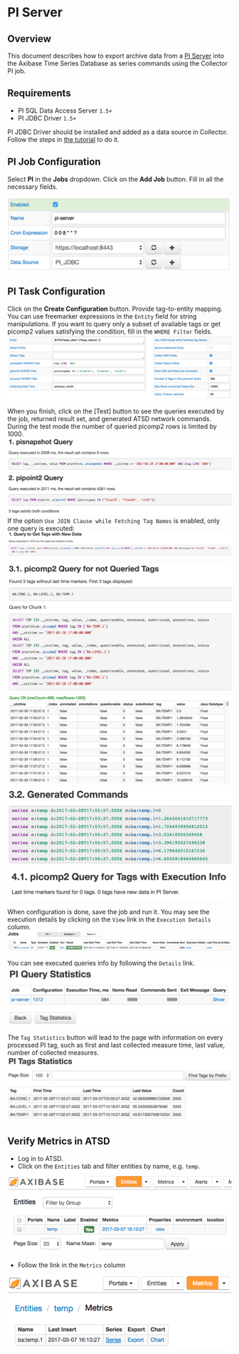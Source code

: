 # PI Server

## Overview

This document describes how to export archive data from a [PI Server](http://www.osisoft.com/pi-system/pi-capabilities/pi-server/) into the Axibase Time Series Database as series commands using the Collector PI job.

## Requirements

* PI SQL Data Access Server `1.5+`
* PI JDBC Driver `1.5+`

PI JDBC Driver should be installed and added as a data source in Collector. Follow the steps in [the tutorial](export-metrics.md#provide-axibase-collector-with-pi-jdbc-driver) to do it.

## PI Job Configuration

Select **PI** in the **Jobs** dropdown. Click on the **Add Job** button. Fill in all the necessary fields.

![](./images/pi-job.png)

## PI Task Configuration

Click on the **Create Configuration** button.
Provide tag-to-entity mapping. You can use freemarker expressions in the `Entity` field for string manipulations.
If you want to query only a subset of available tags or get picomp2 values satisfying the condition, fill in the `WHERE Filter` fields.
![](./images/pi-config.png)

When you finish, click on the [Test] button to see the queries executed by the job, returned result set, and generated ATSD network commands. During the test mode the number of queried picomp2 rows is limited by 1000.
![](./images/pi-test-1a.png)
If the option `Use JOIN Clause while Fetching Tag Names` is enabled, only one query is executed:
![](./images/pi-test-1b.png)

![](./images/pi-test-2.png)
![](./images/pi-test-3.png)
![](./images/pi-test-4.png)
![](./images/pi-test-5.png)

When configuration is done, save the job and run it.
You may see the execution details by clicking on the `View` link in the `Execution Details` column.
![](./images/pi-jobs-list.png)

You can see executed queries info by following the `Details` link.
![](./images/pi-query-statistics.png)

The `Tag Statistics` button will lead to the page with information on every processed PI tag, such as first and last collected measure time, last value, number of collected measures.
![](./images/pi-tags-statistics.png)

## Verify Metrics in ATSD

* Log in to ATSD.
* Click on the `Entities` tab and filter entities by name, e.g. `temp`.

![](./images/atsd-entity-temp.png)

* Follow the link in the `Metrics` column

![](./images/atsd-metric-temp.png)